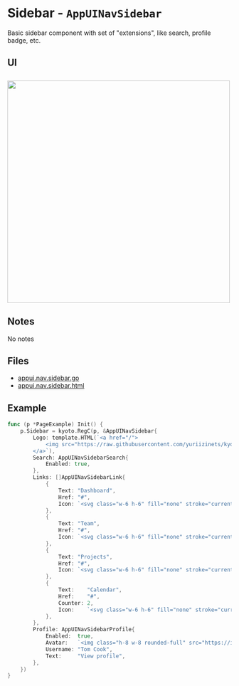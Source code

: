 
# Sidebar - `AppUINavSidebar`

Basic sidebar component with set of "extensions", like search, profile badge, etc.

## UI

<img style="margin-top: 10px" height="500" src="/examples/sidebar.jpg">

## Notes

No notes

## Files

- [appui.nav.sidebar.go](https://github.com/yuriizinets/kyoto-uikit/blob/master/twui/appui.nav.sidebar.go)
- [appui.nav.sidebar.html](https://github.com/yuriizinets/kyoto-uikit/blob/master/twui/appui.nav.sidebar.html)

## Example

```go
func (p *PageExample) Init() {
	p.Sidebar = kyoto.RegC(p, &AppUINavSidebar{
		Logo: template.HTML(`<a href="/">
			<img src="https://raw.githubusercontent.com/yuriizinets/kyoto/master/.web/docs/.vuepress/public/kyoto.svg" class="mx-auto h-16 w-16 scale-150" />
		</a>`),
		Search: AppUINavSidebarSearch{
			Enabled: true,
		},
		Links: []AppUINavSidebarLink{
			{
				Text: "Dashboard",
				Href: "#",
				Icon: `<svg class="w-6 h-6" fill="none" stroke="currentColor" viewBox="0 0 24 24" xmlns="http://www.w3.org/2000/svg"><path stroke-linecap="round" stroke-linejoin="round" stroke-width="2" d="M16 8v8m-4-5v5m-4-2v2m-2 4h12a2 2 0 002-2V6a2 2 0 00-2-2H6a2 2 0 00-2 2v12a2 2 0 002 2z"></path></svg>`,
			},
			{
				Text: "Team",
				Href: "#",
				Icon: `<svg class="w-6 h-6" fill="none" stroke="currentColor" viewBox="0 0 24 24" xmlns="http://www.w3.org/2000/svg"><path stroke-linecap="round" stroke-linejoin="round" stroke-width="2" d="M17 20h5v-2a3 3 0 00-5.356-1.857M17 20H7m10 0v-2c0-.656-.126-1.283-.356-1.857M7 20H2v-2a3 3 0 015.356-1.857M7 20v-2c0-.656.126-1.283.356-1.857m0 0a5.002 5.002 0 019.288 0M15 7a3 3 0 11-6 0 3 3 0 016 0zm6 3a2 2 0 11-4 0 2 2 0 014 0zM7 10a2 2 0 11-4 0 2 2 0 014 0z"></path></svg>`,
			},
			{
				Text: "Projects",
				Href: "#",
				Icon: `<svg class="w-6 h-6" fill="none" stroke="currentColor" viewBox="0 0 24 24" xmlns="http://www.w3.org/2000/svg"><path stroke-linecap="round" stroke-linejoin="round" stroke-width="2" d="M8 13v-1m4 1v-3m4 3V8M8 21l4-4 4 4M3 4h18M4 4h16v12a1 1 0 01-1 1H5a1 1 0 01-1-1V4z"></path></svg>`,
			},
			{
				Text:    "Calendar",
				Href:    "#",
				Counter: 2,
				Icon:    `<svg class="w-6 h-6" fill="none" stroke="currentColor" viewBox="0 0 24 24" xmlns="http://www.w3.org/2000/svg"><path stroke-linecap="round" stroke-linejoin="round" stroke-width="2" d="M8 7V3m8 4V3m-9 8h10M5 21h14a2 2 0 002-2V7a2 2 0 00-2-2H5a2 2 0 00-2 2v12a2 2 0 002 2z"></path></svg>`,
			},
		},
		Profile: AppUINavSidebarProfile{
			Enabled:  true,
			Avatar:   `<img class="h-8 w-8 rounded-full" src="https://images.unsplash.com/photo-1472099645785-5658abf4ff4e?ixlib=rb-1.2.1&ixid=eyJhcHBfaWQiOjEyMDd9&auto=format&fit=facearea&facepad=2&w=256&h=256&q=80">`,
			Username: "Tom Cook",
			Text:     "View profile",
		},
	})
}
```
